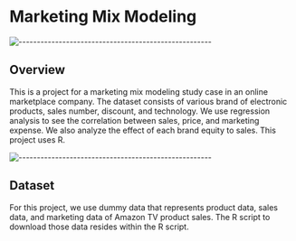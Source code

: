 # Marketing Mix Modeling
![-----------------------------------------------------](https://raw.githubusercontent.com/andreasbm/readme/master/assets/lines/rainbow.png)

<h2 id="Overview"> Overview</h2>
This is a project for a marketing mix modeling study case in an online marketplace company. The dataset consists of various brand of electronic products, sales number, discount, and technology. We use regression analysis to see the correlation between sales, price, and marketing expense. We also analyze the effect of each brand equity to sales. This project uses R.

![-----------------------------------------------------](https://raw.githubusercontent.com/andreasbm/readme/master/assets/lines/rainbow.png)
<h2 id="Dataset"> Dataset</h2>
For this project, we use dummy data that represents product data, sales data, and marketing data of Amazon TV product sales. The R script to download those data resides within the R script.


